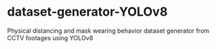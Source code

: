 # dataset-generator-YOLOv8
Physical distancing and mask wearing behavior dataset generator from CCTV footages using YOLOv8
